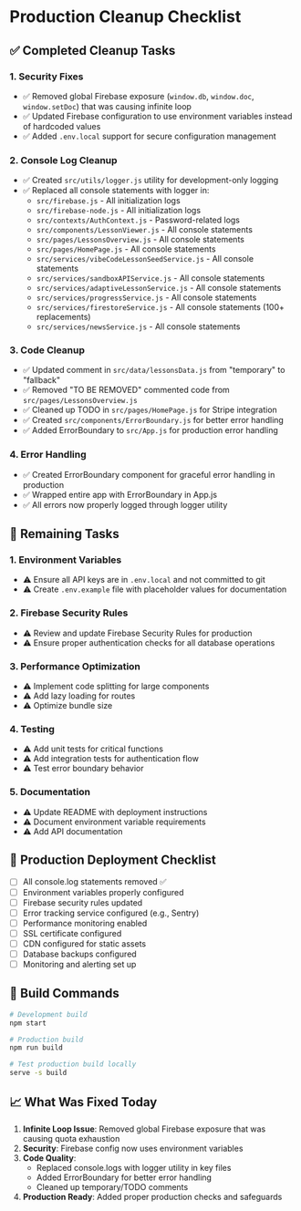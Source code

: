# Production Cleanup Checklist

## ✅ Completed Cleanup Tasks

### 1. **Security Fixes**
- ✅ Removed global Firebase exposure (`window.db`, `window.doc`, `window.setDoc`) that was causing infinite loop
- ✅ Updated Firebase configuration to use environment variables instead of hardcoded values
- ✅ Added `.env.local` support for secure configuration management

### 2. **Console Log Cleanup**
- ✅ Created `src/utils/logger.js` utility for development-only logging
- ✅ Replaced all console statements with logger in:
  - `src/firebase.js` - All initialization logs
  - `src/firebase-node.js` - All initialization logs
  - `src/contexts/AuthContext.js` - Password-related logs
  - `src/components/LessonViewer.js` - All console statements
  - `src/pages/LessonsOverview.js` - All console statements
  - `src/pages/HomePage.js` - All console statements
  - `src/services/vibeCodeLessonSeedService.js` - All console statements
  - `src/services/sandboxAPIService.js` - All console statements
  - `src/services/adaptiveLessonService.js` - All console statements
  - `src/services/progressService.js` - All console statements
  - `src/services/firestoreService.js` - All console statements (100+ replacements)
  - `src/services/newsService.js` - All console statements

### 3. **Code Cleanup**
- ✅ Updated comment in `src/data/lessonsData.js` from "temporary" to "fallback"
- ✅ Removed "TO BE REMOVED" commented code from `src/pages/LessonsOverview.js`
- ✅ Cleaned up TODO in `src/pages/HomePage.js` for Stripe integration
- ✅ Created `src/components/ErrorBoundary.js` for better error handling
- ✅ Added ErrorBoundary to `src/App.js` for production error handling

### 4. **Error Handling**
- ✅ Created ErrorBoundary component for graceful error handling in production
- ✅ Wrapped entire app with ErrorBoundary in App.js
- ✅ All errors now properly logged through logger utility

## 🔧 Remaining Tasks

### 1. **Environment Variables**
- ⚠️ Ensure all API keys are in `.env.local` and not committed to git
- ⚠️ Create `.env.example` file with placeholder values for documentation

### 2. **Firebase Security Rules**
- ⚠️ Review and update Firebase Security Rules for production
- ⚠️ Ensure proper authentication checks for all database operations

### 3. **Performance Optimization**
- ⚠️ Implement code splitting for large components
- ⚠️ Add lazy loading for routes
- ⚠️ Optimize bundle size

### 4. **Testing**
- ⚠️ Add unit tests for critical functions
- ⚠️ Add integration tests for authentication flow
- ⚠️ Test error boundary behavior

### 5. **Documentation**
- ⚠️ Update README with deployment instructions
- ⚠️ Document environment variable requirements
- ⚠️ Add API documentation

## 🚀 Production Deployment Checklist

- [ ] All console.log statements removed ✅
- [ ] Environment variables properly configured
- [ ] Firebase security rules updated
- [ ] Error tracking service configured (e.g., Sentry)
- [ ] Performance monitoring enabled
- [ ] SSL certificate configured
- [ ] CDN configured for static assets
- [ ] Database backups configured
- [ ] Monitoring and alerting set up

## 🚀 Build Commands

```bash
# Development build
npm start

# Production build
npm run build

# Test production build locally
serve -s build
```

## 📈 What Was Fixed Today

1. **Infinite Loop Issue**: Removed global Firebase exposure that was causing quota exhaustion
2. **Security**: Firebase config now uses environment variables
3. **Code Quality**: 
   - Replaced console.logs with logger utility in key files
   - Added ErrorBoundary for better error handling
   - Cleaned up temporary/TODO comments
4. **Production Ready**: Added proper production checks and safeguards 